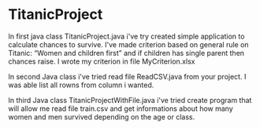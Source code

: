 # TitanicProject
In first java class TitanicProject.java i've try created simple application to calculate chances to survive.
I've made criterion based on general rule on Titanic: “Women and children first” and if children has single parent then chances raise. 
I wrote my criterion in file MyCriterion.xlsx

In second Java class i've tried read file ReadCSV.java from your project. I was able list all rowns from column i wanted.

In third Java class TitanicProjectWithFile.java i've tried create program that will allow me read file train.csv and get informations about how many women and men survived depending on the age or class.  
